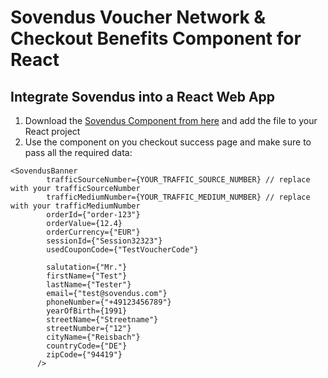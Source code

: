 # Sovendus Voucher Network & Checkout Benefits Component for React

## Integrate Sovendus into a React Web App

1. Download the <a href="https://raw.githubusercontent.com/Sovendus-GmbH/Sovendus-Voucher-Network-and-Checkout-Benefits-Component-for-React/main/SovendusVoucherNetworkAndCheckoutBenefits.tsx" download target="_blank">Sovendus Component from here</a> and add the file to your React project
2. Use the component on you checkout success page and make sure to pass all the required data:
```
<SovendusBanner
        trafficSourceNumber={YOUR_TRAFFIC_SOURCE_NUMBER} // replace with your trafficSourceNumber
        trafficMediumNumber={YOUR_TRAFFIC_MEDIUM_NUMBER} // replace with your trafficMediumNumber
        orderId={"order-123"}
        orderValue={12.4}
        orderCurrency={"EUR"}
        sessionId={"Session32323"}
        usedCouponCode={"TestVoucherCode"}

        salutation={"Mr."}
        firstName={"Test"}
        lastName={"Tester"}
        email={"test@sovendus.com"}
        phoneNumber={"+49123456789"}
        yearOfBirth={1991}
        streetName={"Streetname"}
        streetNumber={"12"}
        cityName={"Reisbach"}
        countryCode={"DE"}
        zipCode={"94419"}
      />
```